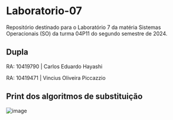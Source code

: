 # Laboratorio-07
Repositório destinado para o Laboratório 7 da matéria Sistemas Operacionais (SO) da turma 04P11 do segundo semestre de 2024.

## Dupla
RA: 10419790 | Carlos Eduardo Hayashi 

RA: 10419471 | Vincius Oliveira Piccazzio

## Print dos algoritmos de substituição 
![image](https://github.com/user-attachments/assets/bd774838-5869-46e0-b5ee-c653d068b673)

